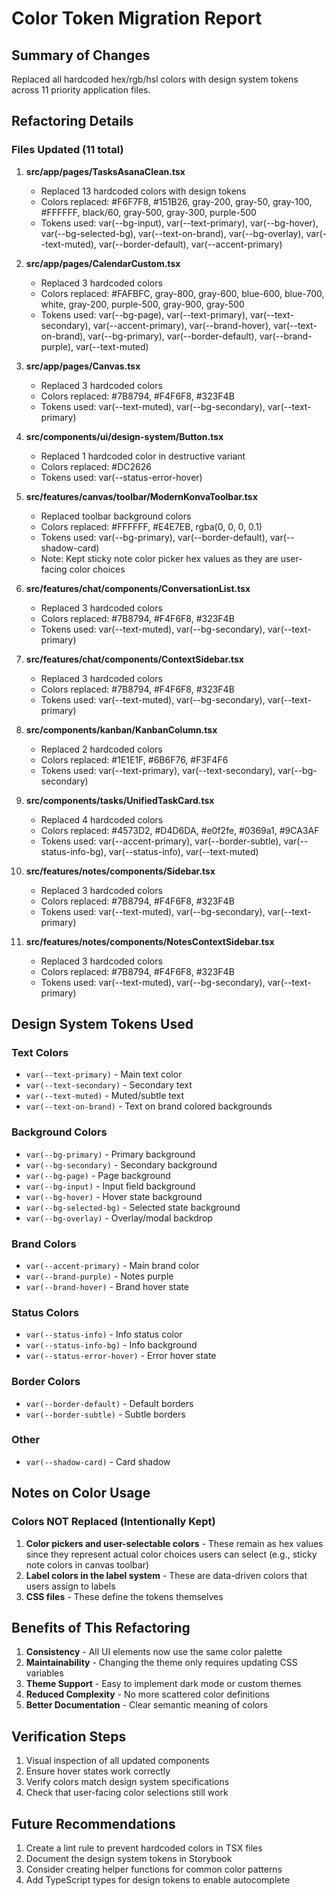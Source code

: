 # Color Token Migration Report

## Summary of Changes
Replaced all hardcoded hex/rgb/hsl colors with design system tokens across 11 priority application files.

## Refactoring Details

### Files Updated (11 total)

1. **src/app/pages/TasksAsanaClean.tsx**
   - Replaced 13 hardcoded colors with design tokens
   - Colors replaced: #F6F7F8, #151B26, gray-200, gray-50, gray-100, #FFFFFF, black/60, gray-500, gray-300, purple-500
   - Tokens used: var(--bg-input), var(--text-primary), var(--bg-hover), var(--bg-selected-bg), var(--text-on-brand), var(--bg-overlay), var(--text-muted), var(--border-default), var(--accent-primary)

2. **src/app/pages/CalendarCustom.tsx**
   - Replaced 3 hardcoded colors
   - Colors replaced: #FAFBFC, gray-800, gray-600, blue-600, blue-700, white, gray-200, purple-500, gray-900, gray-500
   - Tokens used: var(--bg-page), var(--text-primary), var(--text-secondary), var(--accent-primary), var(--brand-hover), var(--text-on-brand), var(--bg-primary), var(--border-default), var(--brand-purple), var(--text-muted)

3. **src/app/pages/Canvas.tsx**
   - Replaced 3 hardcoded colors
   - Colors replaced: #7B8794, #F4F6F8, #323F4B
   - Tokens used: var(--text-muted), var(--bg-secondary), var(--text-primary)

4. **src/components/ui/design-system/Button.tsx**
   - Replaced 1 hardcoded color in destructive variant
   - Colors replaced: #DC2626
   - Tokens used: var(--status-error-hover)

5. **src/features/canvas/toolbar/ModernKonvaToolbar.tsx**
   - Replaced toolbar background colors
   - Colors replaced: #FFFFFF, #E4E7EB, rgba(0, 0, 0, 0.1)
   - Tokens used: var(--bg-primary), var(--border-default), var(--shadow-card)
   - Note: Kept sticky note color picker hex values as they are user-facing color choices

6. **src/features/chat/components/ConversationList.tsx**
   - Replaced 3 hardcoded colors
   - Colors replaced: #7B8794, #F4F6F8, #323F4B
   - Tokens used: var(--text-muted), var(--bg-secondary), var(--text-primary)

7. **src/features/chat/components/ContextSidebar.tsx**
   - Replaced 3 hardcoded colors
   - Colors replaced: #7B8794, #F4F6F8, #323F4B
   - Tokens used: var(--text-muted), var(--bg-secondary), var(--text-primary)

8. **src/components/kanban/KanbanColumn.tsx**
   - Replaced 2 hardcoded colors
   - Colors replaced: #1E1E1F, #6B6F76, #F3F4F6
   - Tokens used: var(--text-primary), var(--text-secondary), var(--bg-secondary)

9. **src/components/tasks/UnifiedTaskCard.tsx**
   - Replaced 4 hardcoded colors
   - Colors replaced: #4573D2, #D4D6DA, #e0f2fe, #0369a1, #9CA3AF
   - Tokens used: var(--accent-primary), var(--border-subtle), var(--status-info-bg), var(--status-info), var(--text-muted)

10. **src/features/notes/components/Sidebar.tsx**
    - Replaced 3 hardcoded colors
    - Colors replaced: #7B8794, #F4F6F8, #323F4B
    - Tokens used: var(--text-muted), var(--bg-secondary), var(--text-primary)

11. **src/features/notes/components/NotesContextSidebar.tsx**
    - Replaced 3 hardcoded colors
    - Colors replaced: #7B8794, #F4F6F8, #323F4B
    - Tokens used: var(--text-muted), var(--bg-secondary), var(--text-primary)

## Design System Tokens Used

### Text Colors
- `var(--text-primary)` - Main text color
- `var(--text-secondary)` - Secondary text
- `var(--text-muted)` - Muted/subtle text
- `var(--text-on-brand)` - Text on brand colored backgrounds

### Background Colors
- `var(--bg-primary)` - Primary background
- `var(--bg-secondary)` - Secondary background
- `var(--bg-page)` - Page background
- `var(--bg-input)` - Input field background
- `var(--bg-hover)` - Hover state background
- `var(--bg-selected-bg)` - Selected state background
- `var(--bg-overlay)` - Overlay/modal backdrop

### Brand Colors
- `var(--accent-primary)` - Main brand color
- `var(--brand-purple)` - Notes purple
- `var(--brand-hover)` - Brand hover state

### Status Colors
- `var(--status-info)` - Info status color
- `var(--status-info-bg)` - Info background
- `var(--status-error-hover)` - Error hover state

### Border Colors
- `var(--border-default)` - Default borders
- `var(--border-subtle)` - Subtle borders

### Other
- `var(--shadow-card)` - Card shadow

## Notes on Color Usage

### Colors NOT Replaced (Intentionally Kept)
1. **Color pickers and user-selectable colors** - These remain as hex values since they represent actual color choices users can select (e.g., sticky note colors in canvas toolbar)
2. **Label colors in the label system** - These are data-driven colors that users assign to labels
3. **CSS files** - These define the tokens themselves

## Benefits of This Refactoring

1. **Consistency** - All UI elements now use the same color palette
2. **Maintainability** - Changing the theme only requires updating CSS variables
3. **Theme Support** - Easy to implement dark mode or custom themes
4. **Reduced Complexity** - No more scattered color definitions
5. **Better Documentation** - Clear semantic meaning of colors

## Verification Steps

1. Visual inspection of all updated components
2. Ensure hover states work correctly
3. Verify colors match design system specifications
4. Check that user-facing color selections still work

## Future Recommendations

1. Create a lint rule to prevent hardcoded colors in TSX files
2. Document the design system tokens in Storybook
3. Consider creating helper functions for common color patterns
4. Add TypeScript types for design tokens to enable autocomplete